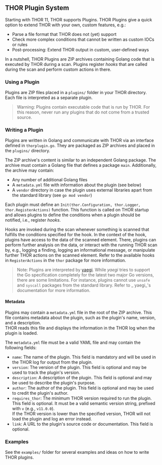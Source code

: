 ## THOR Plugin System

Starting with THOR 11, THOR supports Plugins. THOR Plugins give a quick option to extend THOR with
your own, custom features, e.g.:

* Parse a file format that THOR does not (yet) support
* Check more complex conditions that cannot be written as custom IOCs or rules
* Post-processing: Extend THOR output in custom, user-defined ways

In a nutshell, THOR Plugins are ZIP archives containing Golang code that is executed by THOR during
a scan. Plugins register _hooks_ that are called during the scan and perform custom actions in
there.

### Using a Plugin

Plugins are ZIP files placed in a `plugins/` folder in your THOR directory. Each file is
interpreted as a separate plugin.

> Warning: Plugins contain executable code that is run by THOR. For this reason, never run any
> plugins that do not come from a trusted source.

### Writing a Plugin

Plugins are written in Golang and communicate with THOR via an interface defined in
`thorplugin.go`. They are packaged as ZIP archives and placed in the `plugins/` directory.

The ZIP archive's content is similar to an independent Golang package. The archive must contain a
Golang file that defines a package `main`. Additionally, the archive may contain:
* Any number of additional Golang files
* A `metadata.yml` file with information about the plugin (see below)
* A `vendor` directory in case the plugin uses external libraries apart from the standard library (see `go mod vendor`)

Each plugin must define an `Init(thor.Configuration, thor.Logger, thor.RegisterActions)` function.
This function is called on THOR startup and allows plugins to define the conditions when a plugin
should be notified, i.e., register _hooks_.

Hooks are invoked during the scan whenever something is scanned that fulfills the conditions
specified for the hook. In the context of the hook, plugins have access to the data of the scanned
element. There, plugins can perform further analysis on the data, or interact with the running THOR
scan by, e.g., logging a finding, logging an informational message, or manipulate further THOR
actions on the scanned element. Refer to the available hooks in `RegisterActions` in the `thor`
package for more information.

> Note: Plugins are interpreted by [yaegi](https://github.com/traefik/yaegi). While _yaegi_ tries
> to support the Go specification completely for the latest two major Go versions, there are some
> limitations. For instance, plugins cannot use `unsafe` and `syscall` packages from the standard
> library. Refer to _ yaegi_'s documentation for more information.

#### Metadata

Plugins may contain a `metadata.yml` file in the root of the ZIP archive. This file contains
metadata about the plugin, such as the plugin's name, version, and a description. \
THOR reads this file and displays the information in the THOR log when the plugin is loaded.

The `metadata.yml` file must be a valid YAML file and may contain the following fields:

* `name`: The name of the plugin. This field is mandatory and will be used in the THOR log for output from the plugin.
* `version`: The version of the plugin. This field is optional and may be used to track the plugin's version.
* `description`: A description of the plugin. This field is optional and may be used to describe the plugin's purpose.
* `author`: The author of the plugin. This field is optional and may be used to credit the plugin's author.
* `requires_thor`: The minimum THOR version required to run the plugin.
  This field is optional.
  It must be a valid semantic version string, prefixed with `v` (e.g., `v11.0.0`). \
  If the THOR version is lower than the specified version, THOR will not load the plugin and log an error instead.
* `link`: A URL to the plugin's source code or documentation. This field is optional.

### Examples

See the `examples/` folder for several examples and ideas on how to write THOR plugins.
